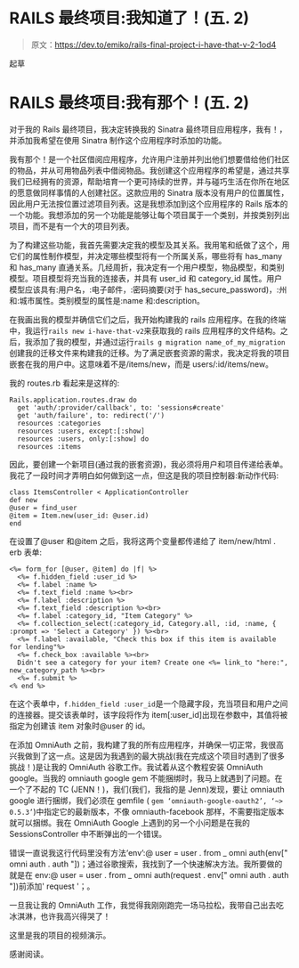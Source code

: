 # RAILS 最终项目:我知道了！(五. 2)

> 原文：<https://dev.to/emiko/rails-final-project-i-have-that-v-2-1od4>

起草

# RAILS 最终项目:我有那个！(五. 2)

对于我的 Rails 最终项目，我决定转换我的 Sinatra 最终项目应用程序，我有！，并添加我希望在使用 Sinatra 制作这个应用程序时添加的功能。

我有那个！是一个社区借阅应用程序，允许用户注册并列出他们想要借给他们社区的物品，并从可用物品列表中借阅物品。我创建这个应用程序的希望是，通过共享我们已经拥有的资源，帮助培育一个更可持续的世界，并与碰巧生活在你所在地区的愿意做同样事情的人创建社区。这款应用的 Sinatra 版本没有用户的位置属性，因此用户无法按位置过滤项目列表。这是我想添加到这个应用程序的 Rails 版本的一个功能。我想添加的另一个功能是能够让每个项目属于一个类别，并按类别列出项目，而不是有一个大的项目列表。

为了构建这些功能，我首先需要决定我的模型及其关系。我用笔和纸做了这个，用它们的属性制作模型，并决定哪些模型将有一个所属关系，哪些将有 has_many 和 has_many 直通关系。几经周折，我决定有一个用户模型，物品模型，和类别模型。项目模型将充当我的连接表，并具有 user_id 和 category_id 属性。用户模型应该具有:用户名，:电子邮件，:密码摘要(对于 has_secure_password)，:州和:城市属性。类别模型的属性是:name 和:description。

在我画出我的模型并确信它们之后，我开始构建我的 rails 应用程序。在我的终端中，我运行`rails new i-have-that-v2`来获取我的 rails 应用程序的文件结构。之后，我添加了我的模型，并通过运行`rails g migration name_of_my_migration`创建我的迁移文件来构建我的迁移。为了满足嵌套资源的需求，我决定将我的项目嵌套在我的用户中。这意味着不是/items/new，而是 users/:id/items/new。

我的 routes.rb 看起来是这样的:

```
Rails.application.routes.draw do
  get 'auth/:provider/callback', to: 'sessions#create'
  get 'auth/failure', to: redirect('/')
  resources :categories
  resources :users, except:[:show]
  resources :users, only:[:show] do
  resources :items 
```

因此，要创建一个新项目(通过我的嵌套资源)，我必须将用户和项目传递给表单。我花了一段时间才弄明白如何做到这一点，但这是我的项目控制器:新动作代码:

```
class ItemsController < ApplicationController
def new 
@user = find_user 
@item = Item.new(user_id: @user.id) 
end 
```

在设置了@user 和@item 之后，我将这两个变量都传递给了 item/new/html . erb 表单:

```
<%= form_for [@user, @item] do |f| %>
  <%= f.hidden_field :user_id %>
  <%= f.label :name %>
  <%= f.text_field :name %><br>
  <%= f.label :description %>
  <%= f.text_field :description %><br>
  <%= f.label :category_id, "Item Category" %>
  <%= f.collection_select(:category_id, Category.all, :id, :name, { :prompt => 'Select a Category' }) %><br>
  <%= f.label :available, "Check this box if this item is available for lending"%>
  <%= f.check_box :available %><br>
  Didn't see a category for your item? Create one <%= link_to "here:", new_category_path %><br>
  <%= f.submit %>
<% end %> 
```

在这个表单中，`f.hidden_field :user_id`是一个隐藏字段，充当项目和用户之间的连接器。提交该表单时，该字段将作为 item[:user_id]出现在参数中，其值将被指定为创建该 item 对象时@user 的 id。

在添加 OmniAuth 之前，我构建了我的所有应用程序，并确保一切正常，我很高兴我做到了这一点。这是因为我遇到的最大挑战(我在完成这个项目时遇到了很多挑战！)是让我的 OmniAuth 谷歌工作。我试着从这个教程安装 OmniAuth google。当我的 omniauth google gem 不能捆绑时，我马上就遇到了问题。在一个了不起的 TC (JENN！)，我们(我们，我指的是 Jenn)发现，要让 omniauth google 进行捆绑，我们必须在 gemfile ( `gem ‘omniauth-google-oauth2’, ‘~> 0.5.3’`)中指定它的最新版本，不像 omniauth-facebook 那样，不需要指定版本就可以捆绑。我在 OmniAuth Google 上遇到的另一个小问题是在我的 SessionsController 中不断弹出的一个错误。

错误一直说我这行代码里没有方法‘env’:@ user = user . from _ omni auth(env[" omni auth . auth "])；通过谷歌搜索，我找到了一个快速解决方法。我所要做的就是在 env:@ user = user . from _ omni auth(request . env[" omni auth . auth "])前添加' request '；。

一旦我让我的 OmniAuth 工作，我觉得我刚刚跑完一场马拉松，我带自己出去吃冰淇淋，也许我高兴得哭了！

这里是我的项目的视频演示。

感谢阅读。